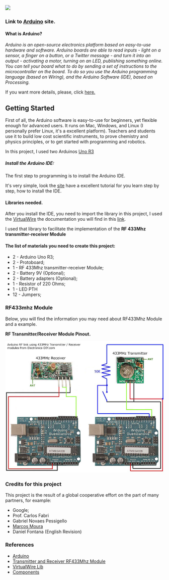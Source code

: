 ![](https://www.arduino.cc/en/uploads/Trademark/ArduinoCommunityLogo.png)

### Link to [Arduino](https://www.arduino.cc/https://www.arduino.cc/) site.

#### What is Arduino?

*Arduino is an open-source electronics platform based on easy-to-use hardware and software. Arduino boards are able to read inputs - light on a sensor, a finger on a button, or a Twitter message - and turn it into an output - activating a motor, turning on an LED, publishing something online. You can tell your board what to do by sending a set of instructions to the microcontroller on the board. To do so you use the Arduino programming language (based on Wiring), and the Arduino Software (IDE), based on Processing.*

If you want more details, please, click [here.](https://www.arduino.cc/en/Guide/Introduction)


## Getting Started

First of all, the Arduino software is easy-to-use for beginners, yet flexible enough for advanced users. It runs on Mac, Windows, and Linux (I personally prefer Linux, it's a excellent platform). Teachers and students use it to build low cost scientific instruments, to prove chemistry and physics principles, or to get started with programming and robotics.

In this project, I used two Arduinos [Uno R3](https://store.arduino.cc/arduino-uno-rev3)

##### Install the Arduino IDE:

The first step to programming is to install the Arduino IDE.

It's very simple, look the [site](https://www.arduino.cc/en/Main/Software) have a excellent tutorial for you learn step by step, how to install the IDE.

#### Libraries needed.

After you install the IDE, you need to import the library in this project, I used the [VirtualWire](http://www.airspayce.com/mikem/arduino/VirtualWire/VirtualWire-1.27.zip) the documentation you will find in this [link](https://www.pjrc.com/teensy/td_libs_VirtualWire.html).

I used that library to facilitate the implementation of the **RF 433Mhz transmitter-receiver Module**

#### The list of materials you need to create this project:

- 2 - Arduino Uno R3;
- 2 - Protoboard;
- 1 - RF 433Mhz transmitter-receiver Module;
- 2 - Battery 9V (Optional);
- 2 - Battery adapters (Optional);
- 1 - Resistor of 220 Ohms;
- 1 - LED PTH
- 12 - Jumpers;

### RF433mhz Module

Below, you will find the information you may need about RF433Mhz Module and a example.

**RF Transmitter/Receiver Module Pinout.**

![](images/image.jpg)

### Credits for this project

This project is the result of a global cooperative effort on the part of many partners, for example:

 - Google;
 - Prof. Carlos Fabri
 - Gabriel Novaes Pessigello
 - [Marcos Moura](https://www.linkedin.com/in/marcos-moura-22238b105)
 - Daniel Fontana (English Revision)

### References ###

  - [Arduino](https://www.arduino.cc/)
  - [Transmitter and Receiver RF433Mhz Module](https://www.pjrc.com/teensy/td_libs_VirtualWire.html)
  - [VirtualWire Lib](https://www.pjrc.com/teensy/td_libs_VirtualWire.html)
  - [Components](https://www.googleadservices.com/pagead/aclk?sa=L&ai=DChcSEwilr6jdi_TXAhVFgJEKHU4FA1IYABAIGgJjZQ&ohost=www.google.com.br&cid=CAESEeD2i1POhdG0cASuDiqL_N03&sig=AOD64_22oKjpmyoDaCp5BxeiXaWFfCNRVg&ctype=5&q=&ved=0ahUKEwir6Zndi_TXAhXBkpAKHaTPAzkQ9aACCDU&adurl=)
